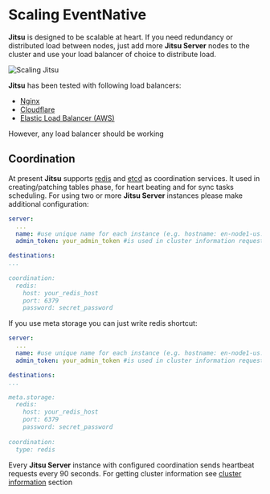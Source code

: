 # Scaling EventNative

**Jitsu** is designed to be scalable at heart. If you need redundancy or distributed load
between nodes, just add more **Jitsu Server** nodes to the cluster and use your load balancer of choice to distribute load.

<div style={{backgroundColor: 'white'}}>
    <img alt="Scaling Jitsu" src="/img/docs/scaling-en.png" />
</div>


**Jitsu** has been tested with following load balancers:

* [Nginx](http://nginx.org/)
* [Cloudflare](https://cloudflare.com)
* [Elastic Load Balancer \(AWS\)](https://aws.amazon.com/elasticloadbalancing/)

However, any load balancer should be working

## Coordination

At present **Jitsu** supports [redis](https://redis.io/) and [etcd](https://etcd.io) as coordination services. It used in creating/patching tables phase, for heart beating and for sync tasks scheduling. For
using two or more **Jitsu Server** instances please make additional configuration:

```yaml
server:
  ...
  name: #use unique name for each instance (e.g. hostname: en-node1-us.domain.com)  
  admin_token: your_admin_token #is used in cluster information requests

destinations:
...
        
coordination:
  redis:
    host: your_redis_host
    port: 6379
    password: secret_password

```

If you use meta storage you can just write redis shortcut:
```yaml
server:
  ...
  name: #use unique name for each instance (e.g. hostname: en-node1-us.domain.com)  
  admin_token: your_admin_token #is used in cluster information requests

destinations:
...

meta.storage:
  redis:
    host: your_redis_host
    port: 6379
    password: secret_password
        
coordination:
  type: redis
```

Every **Jitsu Server** instance with configured coordination sends heartbeat requests every 90 seconds.
For getting cluster information see [cluster information](/docs/other-features/admin-endpoints#apiv1cluster) section

